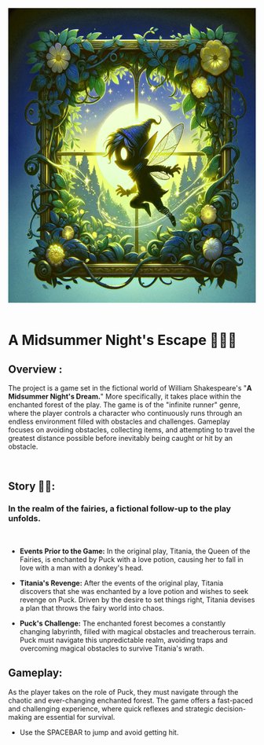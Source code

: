 <!-- ![A_Midsummer_Night_Escape_Logo](src/images/references/A-Midsummer-Night_s-Escape_Colored.jpg) -->
<div style="text-align: center;">
    <img src="src/images/references/A-Midsummer-Night_s-Escape_Colored.jpg" alt="A_Midsummer_Night_Escape_Logo" width="600" height="600">
</div>

<br>

# A Midsummer Night's Escape 🌙🧚‍♂️


## Overview :
The project is a game set in the fictional world of William Shakespeare's "**A Midsummer Night's Dream.**" More specifically, it takes place within the enchanted forest of the play. The game is of the "infinite runner" genre, where the player controls a character who continuously runs through an endless environment filled with obstacles and challenges. Gameplay focuses on avoiding obstacles, collecting items, and attempting to travel the greatest distance possible before inevitably being caught or hit by an obstacle.

<br>

## Story 🧚‍♂️:
### In the realm of the fairies, a fictional follow-up to the play unfolds. 
<br>


- **Events Prior to the Game:** In the original play, Titania, the Queen of the Fairies, is enchanted by Puck with a love potion, causing her to fall in love with a man with a donkey's head. 

- **Titania's Revenge:** After the events of the original play, Titania discovers that she was enchanted by a love potion and wishes to seek revenge on Puck. Driven by the desire to set things right, Titania devises a plan that throws the fairy world into chaos. 

- **Puck's Challenge:** The enchanted forest becomes a constantly changing labyrinth, filled with magical obstacles and treacherous terrain. Puck must navigate this unpredictable realm, avoiding traps and overcoming magical obstacles to survive Titania's wrath.

## Gameplay:
As the player takes on the role of Puck, they must navigate through the chaotic and ever-changing enchanted forest. The game offers a fast-paced and challenging experience, where quick reflexes and strategic decision-making are essential for survival.
- Use the SPACEBAR to jump and avoid getting hit.